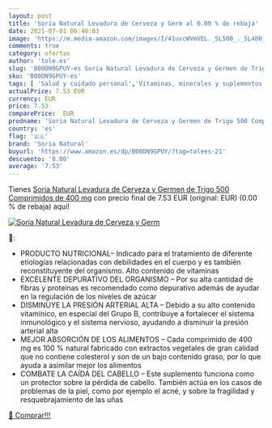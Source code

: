 ```yaml
---
layout: post
title: 'Soria Natural Levadura de Cerveza y Germ al 0.00 % de rebaja'
date: 2021-07-01 06:40:03
image: 'https://m.media-amazon.com/images/I/41uvcWVmVEL._SL500_._SL400_.jpg'
comments: true
category: ofertas
author: 'tole.es'
slug: 'B00DN9GPUY-es Soria Natural Levadura de Cerveza y Germen de Trigo 500...'
sku: 'B00DN9GPUY-es'
tags: [ 'Salud y cuidado personal','Vitaminas, minerales y suplementos en medicamentos, remedios y suplementos dietéticos','cerveza','levadura','soria natural','trigo', ]
actualPrice: 7.53 EUR
currency: EUR
price: 7.53
comparePrice:  EUR
prodname: 'Soria Natural Levadura de Cerveza y Germen de Trigo 500 Comprimidos de 400 mg'
country: 'es'
flag: '🇪🇸'
brand: 'Soria Natural'
buyurl: 'https://www.amazon.es/dp/B00DN9GPUY/?tag=tolees-21'
descuento: '0.00'
average: '7.53'
---
```


Tienes [Soria Natural Levadura de Cerveza y Germen de Trigo 500 Comprimidos de 400 mg](https://www.amazon.es/dp/B00DN9GPUY/?tag=tolees-21) con precio final de  7.53 EUR (original:  EUR) (0.00 %  de rebaja) aqui!

[![Soria Natural Levadura de Cerveza y Germ](https://m.media-amazon.com/images/I/41uvcWVmVEL._SL500_._SL400_.jpg)](https://www.amazon.es/dp/B00DN9GPUY/?tag=tolees-21)

🔎:

- PRODUCTO NUTRICIONAL– Indicado para el tratamiento de diferente etiologías relacionadas con debilidades en el cuerpo y es también reconstituyente del organismo. Alto contenido de vitaminas
- EXCELENTE DEPURATIVO DEL ORGANISMO – Por su alta cantidad de fibras y proteínas es recomendado como depurativo además de ayudar en la regulación de los niveles de azúcar
- DISMINUYE LA PRESIÓN ARTERIAL ALTA – Debido a su alto contenido vitamínico, en especial del Grupo B, contribuye a fortalecer el sistema inmunológico y el sistema nervioso, ayudando a disminuir la presión arterial alta
- MEJOR ABSORCIÓN DE LOS ALIMENTOS – Cada comprimido de 400 mg es 100 % natural fabricado con extractos vegetales de gran calidad que no contiene colesterol y son de un bajo contenido graso, por lo que ayuda a asimilar mejor los alimentos
- COMBATE LA CAÍDA DEL CABELLO – Este suplemento funciona como un protector sobre la pérdida de cabello. También actúa en los casos de problemas de la piel, como por ejemplo el acné, y sobre la fragilidad y resquebrajamiento de las uñas

[🛒 Comprar!!!](https://www.amazon.es/dp/B00DN9GPUY/?tag=tolees-21)
